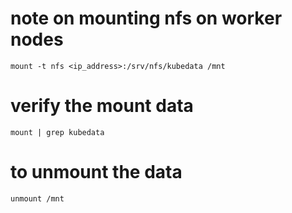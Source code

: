 # note on mounting nfs on worker nodes

```
mount -t nfs <ip_address>:/srv/nfs/kubedata /mnt
```

# verify the mount data

```
mount | grep kubedata
```

# to unmount the data

```
unmount /mnt
```
